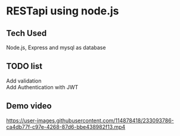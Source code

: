 # RESTapi using node.js

## Tech Used 
Node.js, Express and mysql as database

## TODO list 
Add validation\
Add Authentication with JWT

## Demo video

https://user-images.githubusercontent.com/114878418/233093786-ca4db77f-c97e-4268-87d6-bbe438982f13.mp4

